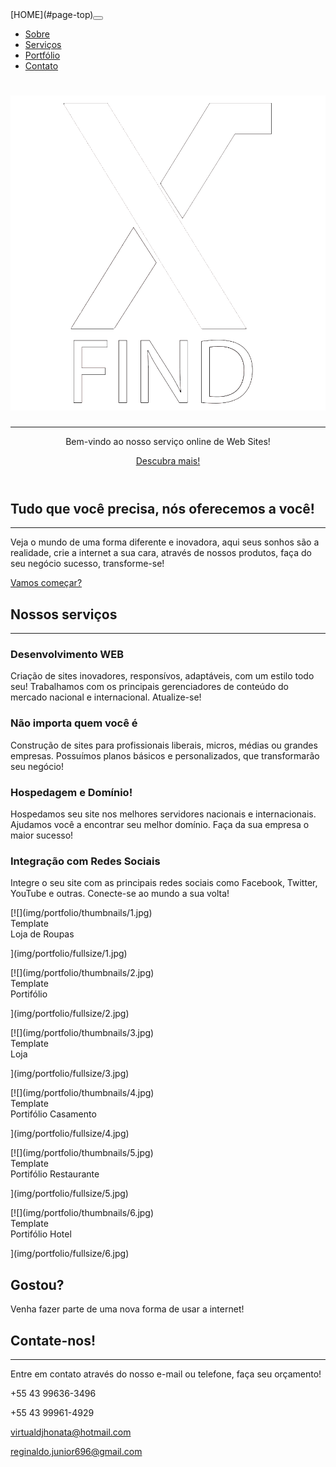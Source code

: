 <nav class="navbar navbar-expand-lg navbar-light fixed-top" id="mainNav">

<div class="container">[HOME](#page-top)<button class="navbar-toggler navbar-toggler-right" type="button" data-toggle="collapse" data-target="#navbarResponsive" aria-controls="navbarResponsive" aria-expanded="false" aria-label="Toggle navigation"><span class="navbar-toggler-icon"></span></button>

<div class="collapse navbar-collapse" id="navbarResponsive">

*   [Sobre](#about)
*   [Serviços](#services)
*   [Portfólio](#portfolio)
*   [Contato](#contact)

</div>

</div>

</nav>

<header class="masthead text-center text-white d-flex">

<div class="container my-auto">

<div class="row">

<div class="col-lg-10 mx-auto">

# **![Logo](img/logo.png)** 

* * *

</div>

<div class="col-lg-8 mx-auto">

Bem-vindo ao nosso serviço online de Web Sites!

[Descubra mais!](#about)</div>

</div>

</div>

</header>

<section class="bg-primary" id="about">

<div class="container">

<div class="row">

<div class="col-lg-8 mx-auto text-center">

## Tudo que você precisa, nós oferecemos a você!

* * *

Veja o mundo de uma forma diferente e inovadora, aqui seus sonhos são a realidade, crie a internet a sua cara, através de nossos produtos, faça do seu negócio sucesso, transforme-se!

[Vamos começar?](#services)</div>

</div>

</div>

</section>

<section id="services">

<div class="container">

<div class="row">

<div class="col-lg-12 text-center">

## Nossos serviços

* * *

</div>

</div>

</div>

<div class="container">

<div class="row">

<div class="col-lg-3 col-md-6 text-center">

<div class="service-box mt-5 mx-auto">

### Desenvolvimento WEB

Criação de sites inovadores, responsívos, adaptáveis, com um estilo todo seu! Trabalhamos com os principais gerenciadores de conteúdo do mercado nacional e internacional. Atualize-se!

</div>

</div>

<div class="col-lg-3 col-md-6 text-center">

<div class="service-box mt-5 mx-auto">

### Não importa quem você é

Construção de sites para profissionais liberais, micros, médias ou grandes empresas. Possuímos planos básicos e personalizados, que transformarão seu negócio!

</div>

</div>

<div class="col-lg-3 col-md-6 text-center">

<div class="service-box mt-5 mx-auto">

### Hospedagem e Domínio!

Hospedamos seu site nos melhores servidores nacionais e internacionais. Ajudamos você a encontrar seu melhor domínio. Faça da sua empresa o maior sucesso!

</div>

</div>

<div class="col-lg-3 col-md-6 text-center">

<div class="service-box mt-5 mx-auto">

### Integração com Redes Sociais

Integre o seu site com as principais redes sociais como Facebook, Twitter, YouTube e outras. Conecte-se ao mundo a sua volta!

</div>

</div>

</div>

</div>

</section>

<section class="p-0" id="portfolio">

<div class="container-fluid p-0">

<div class="row no-gutters popup-gallery">

<div class="col-lg-4 col-sm-6">[![](img/portfolio/thumbnails/1.jpg)

<div class="portfolio-box-caption">

<div class="portfolio-box-caption-content">

<div class="project-category text-faded">Template</div>

<div class="project-name">Loja de Roupas</div>

</div>

</div>

](img/portfolio/fullsize/1.jpg)</div>

<div class="col-lg-4 col-sm-6">[![](img/portfolio/thumbnails/2.jpg)

<div class="portfolio-box-caption">

<div class="portfolio-box-caption-content">

<div class="project-category text-faded">Template</div>

<div class="project-name">Portifólio</div>

</div>

</div>

](img/portfolio/fullsize/2.jpg)</div>

<div class="col-lg-4 col-sm-6">[![](img/portfolio/thumbnails/3.jpg)

<div class="portfolio-box-caption">

<div class="portfolio-box-caption-content">

<div class="project-category text-faded">Template</div>

<div class="project-name">Loja</div>

</div>

</div>

](img/portfolio/fullsize/3.jpg)</div>

<div class="col-lg-4 col-sm-6">[![](img/portfolio/thumbnails/4.jpg)

<div class="portfolio-box-caption">

<div class="portfolio-box-caption-content">

<div class="project-category text-faded">Template</div>

<div class="project-name">Portifólio Casamento</div>

</div>

</div>

](img/portfolio/fullsize/4.jpg)</div>

<div class="col-lg-4 col-sm-6">[![](img/portfolio/thumbnails/5.jpg)

<div class="portfolio-box-caption">

<div class="portfolio-box-caption-content">

<div class="project-category text-faded">Template</div>

<div class="project-name">Portifólio Restaurante</div>

</div>

</div>

](img/portfolio/fullsize/5.jpg)</div>

<div class="col-lg-4 col-sm-6">[![](img/portfolio/thumbnails/6.jpg)

<div class="portfolio-box-caption">

<div class="portfolio-box-caption-content">

<div class="project-category text-faded">Template</div>

<div class="project-name">Portifólio Hotel</div>

</div>

</div>

](img/portfolio/fullsize/6.jpg)</div>

</div>

</div>

</section>

<section class="bg-dark text-white">

<div class="container text-center">

## Gostou?

Venha fazer parte de uma nova forma de usar a internet!

</div>

</section>

<section id="contact">

<div class="container">

<div class="row">

<div class="col-lg-8 mx-auto text-center">

## Contate-nos!

* * *

Entre em contato através do nosso e-mail ou telefone, faça seu orçamento!

</div>

</div>

<div class="row">

<div class="col-lg-4 ml-auto text-center">

+55 43 99636-3496

+55 43 99961-4929

</div>

<div class="col-lg-4 mr-auto text-center">

[virtualdjhonata@hotmail.com](mailto:your-email@your-domain.com)

[reginaldo.junior696@gmail.com](mailto:your-email@your-domain.com)

</div>

</div>

</div>

</section>